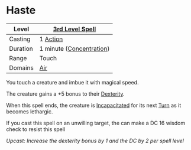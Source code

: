 # Haste

| Level    | [3rd Level Spell](../../../Spell%20Level.md)          |
| -------- | ----------------------------------------------------- |
| Casting  | 1 [Action](../../../../Game%20Procedures/Action.md)   |
| Duration | 1 minute ([Concentration](../../../Concentration.md)) |
| Range    | Touch                                                 |
| Domains  | [Air](../../../Spell%20Domains/Air.md)                |


You touch a creature and imbue it with magical speed.

The creature gains a +5 bonus to their [Dexterity](../../../../Player%20Characters/Chosen%20Statistics/Dexterity.md).

When this spell ends, the creature is [Incapacitated](../../../../Conditions/Incapacitated.md) for its next [Turn](../../../../Game%20Procedures/Turn.md) as it becomes lethargic.

If you cast this spell on an unwilling target, the can make a DC 16 wisdom check to resist this spell


*Upcast: Increase the dexterity bonus by 1 and the DC by 2 per spell level*